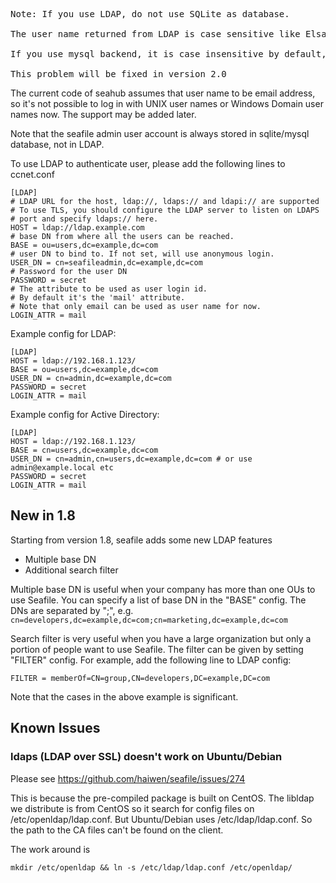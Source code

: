 <pre>
Note: If you use LDAP, do not use SQLite as database. 

The user name returned from LDAP is case sensitive like ElsaAmy@test.com. If another use add elsaamy@test.com (lower case) to a group. Seafile will use "ElsaAmy@test.com" to search against the GroupMember table and will think ElsaAmy is not a member of the group.

If you use mysql backend, it is case insensitive by default, so ElsaAmy will find him in the group.

This problem will be fixed in version 2.0
</pre>

The current code of seahub assumes that user name to be email address, so it's not possible to log in with UNIX user names or Windows Domain user names now. The support may be added later.

Note that the seafile admin user account is always stored in sqlite/mysql database, not in LDAP.

To use LDAP to authenticate user, please add the following lines to ccnet.conf

    [LDAP]
    # LDAP URL for the host, ldap://, ldaps:// and ldapi:// are supported
    # To use TLS, you should configure the LDAP server to listen on LDAPS
    # port and specify ldaps:// here.
    HOST = ldap://ldap.example.com
    # base DN from where all the users can be reached.
    BASE = ou=users,dc=example,dc=com
    # user DN to bind to. If not set, will use anonymous login.
    USER_DN = cn=seafileadmin,dc=example,dc=com
    # Password for the user DN
    PASSWORD = secret
    # The attribute to be used as user login id.
    # By default it's the 'mail' attribute.
    # Note that only email can be used as user name for now.
    LOGIN_ATTR = mail

Example config for LDAP:

    [LDAP]
    HOST = ldap://192.168.1.123/
    BASE = ou=users,dc=example,dc=com
    USER_DN = cn=admin,dc=example,dc=com
    PASSWORD = secret
    LOGIN_ATTR = mail

Example config for Active Directory:

    [LDAP]
    HOST = ldap://192.168.1.123/
    BASE = cn=users,dc=example,dc=com
    USER_DN = cn=admin,cn=users,dc=example,dc=com # or use admin@example.local etc
    PASSWORD = secret
    LOGIN_ATTR = mail

## New in 1.8

Starting from version 1.8, seafile adds some new LDAP features

* Multiple base DN
* Additional search filter

Multiple base DN is useful when your company has more than one OUs to use Seafile. You can specify a list of base DN in the "BASE" config. The DNs are separated by ";", e.g. `cn=developers,dc=example,dc=com;cn=marketing,dc=example,dc=com`

Search filter is very useful when you have a large organization but only a portion of people want to use Seafile. The filter can be given by setting "FILTER" config. For example, add the following line to LDAP config:

```
FILTER = memberOf=CN=group,CN=developers,DC=example,DC=com
```

Note that the cases in the above example is significant.

## Known Issues

### ldaps (LDAP over SSL) doesn't work on Ubuntu/Debian

Please see https://github.com/haiwen/seafile/issues/274

This is because the pre-compiled package is built on CentOS. The libldap we distribute is from CentOS so it search for config files on /etc/openldap/ldap.conf. But Ubuntu/Debian uses /etc/ldap/ldap.conf. So the path to the CA files can't be found on the client.

The work around is 

```
mkdir /etc/openldap && ln -s /etc/ldap/ldap.conf /etc/openldap/
```